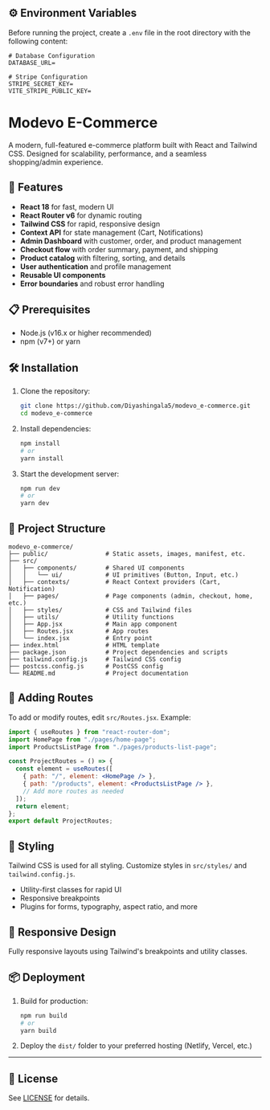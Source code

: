 ## ⚙️ Environment Variables

Before running the project, create a `.env` file in the root directory with the following content:

```env
# Database Configuration
DATABASE_URL=

# Stripe Configuration
STRIPE_SECRET_KEY=
VITE_STRIPE_PUBLIC_KEY=
```
# Modevo E-Commerce

A modern, full-featured e-commerce platform built with React and Tailwind CSS. Designed for scalability, performance, and a seamless shopping/admin experience.

## 🚀 Features

- **React 18** for fast, modern UI
- **React Router v6** for dynamic routing
- **Tailwind CSS** for rapid, responsive design
- **Context API** for state management (Cart, Notifications)
- **Admin Dashboard** with customer, order, and product management
- **Checkout flow** with order summary, payment, and shipping
- **Product catalog** with filtering, sorting, and details
- **User authentication** and profile management
- **Reusable UI components**
- **Error boundaries** and robust error handling

## 📋 Prerequisites

- Node.js (v16.x or higher recommended)
- npm (v7+) or yarn

## 🛠️ Installation

1. Clone the repository:
   ```bash
   git clone https://github.com/Diyashingala5/modevo_e-commerce.git
   cd modevo_e-commerce
   ```

2. Install dependencies:
   ```bash
   npm install
   # or
   yarn install
   ```

3. Start the development server:
   ```bash
   npm run dev
   # or
   yarn dev
   ```

## 📁 Project Structure

```
modevo_e-commerce/
├── public/                # Static assets, images, manifest, etc.
├── src/
│   ├── components/        # Shared UI components
│   │   └── ui/            # UI primitives (Button, Input, etc.)
│   ├── contexts/          # React Context providers (Cart, Notification)
│   ├── pages/             # Page components (admin, checkout, home, etc.)
│   ├── styles/            # CSS and Tailwind files
│   ├── utils/             # Utility functions
│   ├── App.jsx            # Main app component
│   ├── Routes.jsx         # App routes
│   └── index.jsx          # Entry point
├── index.html             # HTML template
├── package.json           # Project dependencies and scripts
├── tailwind.config.js     # Tailwind CSS config
├── postcss.config.js      # PostCSS config
└── README.md              # Project documentation
```

## 🧩 Adding Routes

To add or modify routes, edit `src/Routes.jsx`. Example:

```jsx
import { useRoutes } from "react-router-dom";
import HomePage from "./pages/home-page";
import ProductsListPage from "./pages/products-list-page";

const ProjectRoutes = () => {
  const element = useRoutes([
    { path: "/", element: <HomePage /> },
    { path: "/products", element: <ProductsListPage /> },
    // Add more routes as needed
  ]);
  return element;
};
export default ProjectRoutes;
```

## 🎨 Styling

Tailwind CSS is used for all styling. Customize styles in `src/styles/` and `tailwind.config.js`.

- Utility-first classes for rapid UI
- Responsive breakpoints
- Plugins for forms, typography, aspect ratio, and more

## 📱 Responsive Design

Fully responsive layouts using Tailwind's breakpoints and utility classes.

## 📦 Deployment

1. Build for production:
   ```bash
   npm run build
   # or
   yarn build
   ```

2. Deploy the `dist/` folder to your preferred hosting (Netlify, Vercel, etc.)

---

## 📄 License

See [LICENSE](LICENSE) for details.